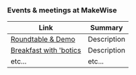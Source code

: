 ### Events & meetings at MakeWise


| Link | Summary  |
|-------|------|
| [Roundtable & Demo](./roundtable.md)   |  Description    |
| [Breakfast with 'botics](./breakfast.md) | Description |
| etc... | etc... |
